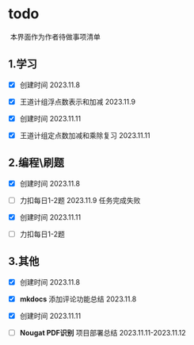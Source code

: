 # todo

​	本界面作为作者待做事项清单

## 1.学习

- [x] 创建时间 2023.11.8
- [x] 王道计组浮点数表示和加减 2023.11.9

- [x] 创建时间 2023.11.11
- [x] 王道计组定点数加减和乘除复习 2023.11.11



## 2.编程\刷题

- [x] 创建时间 2023.11.8

- [ ] 力扣每日1-2题 2023.11.9 任务完成失败

- [x] 创建时间 2023.11.11

- [ ] 力扣每日1-2题 

## 3.其他

- [x] 创建时间 2023.11.8
- [x] **mkdocs** 添加评论功能总结 2023.11.8


- [x] 创建时间 2023.11.11
- [ ] **Nougat PDF识别** 项目部署总结 2023.11.11-2023.11.12